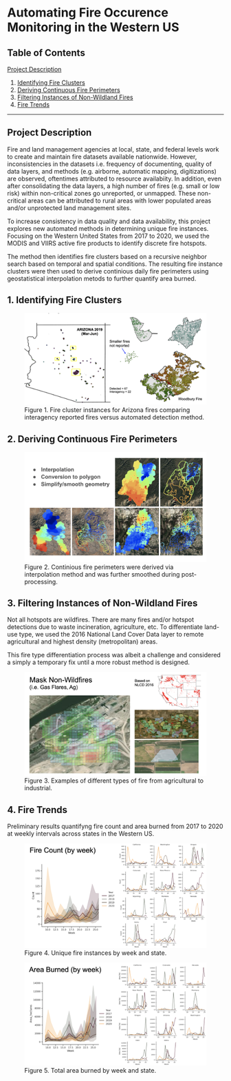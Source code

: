 # Automating Fire Occurence Monitoring in the Western US

## Table of Contents  
[Project Description](#project-Description)  
1. [Identifying Fire Clusters](#1.-Identifying-Fire-Clusters)  
2. [Deriving Continuous Fire Perimeters](#2.-Deriving-Continuous-Fire-Perimeters)  
3. [Filtering Instances of Non-Wildland Fires ](#3.-Filtering-Instances-of-Non-Wildland-Fires)
4. [Fire Trends ](#4.-Fire-Trends)  

___

## Project Description 
Fire and land management agencies at local, state, and federal levels work to create and maintain fire datasets available nationwide. However, inconsistencies in the datasets i.e. frequency of documenting, quality of data layers, and methods (e.g. airborne, automatic mapping, digitizations) are observed, oftentimes attributed to resource availabiity. In addition, even after consolidating the data layers, a high number of fires (e.g. small or low risk) within non-critical zones go unreported, or unmapped. These non-critical areas can be attributed to rural areas with lower populated areas and/or unprotected land management sites.  

To increase consistency in data quality and data availability, this project explores new automated methods in determining unique fire instances. Focusing on the Western United States from 2017 to 2020, we used the MODIS and VIIRS active fire products to identify discrete fire hotspots. 

The method then identifies fire clusters based on a recursive neighbor search based on temporal and spatial conditions. The resulting fire instance clusters were then used to derive continious daily fire perimeters using geostatistical interpolation metods to further quantify area burned. 


## 1. Identifying Fire Clusters

<figure class="image">
  <img src="./docs/assets/AZ_fireclusters.png" alt="AZ_fireclusters">
  <figcaption>Figure 1. Fire cluster instances for Arizona fires comparing interagency reported fires versus automated detection method. </figcaption>
</figure>

## 2. Deriving Continuous Fire Perimeters

<figure class="image">
  <img src="./docs/assets/interpolation.png" alt="interpolation">
  <figcaption>Figure 2. Continious fire perimeters were derived via interpolation method and was further smoothed during post-processing. </figcaption>
</figure>


## 3. Filtering Instances of Non-Wildland Fires 

Not all hotspots are wildfires. There are many fires and/or hotspot detections due to waste incineration, agriculture, etc. To differentiate land-use type, we used the 2016 National Land Cover Data layer to remote agricultural and highest density (metropolitan) areas. 

This fire type differentiation process was albeit a challenge and considered a simply a temporary fix until a more robust method is designed. 

<figure class="image">
  <img src="./docs/assets/Masking_challenges.png" alt="Masking_challenges">
  <figcaption>Figure 3. Examples of different types of fire from agricultural to industrial. </figcaption>
</figure>


## 4. Fire Trends 

Preliminary results quantifyng fire count and area burned from 2017 to 2020 at weekly intervals across states in the Western US. 

<figure class="image">
  <img src="./docs/assets/FireCount_weekly.png" alt="FireCount_weekly">
  <figcaption>Figure 4. Unique fire instances by week and state. </figcaption>
</figure>

<figure class="image">
  <img src="./docs/assets/AreaBurned_weekly.png" alt="AreaBurned_weekly">
  <figcaption>Figure 5. Total area burned by week and state. </figcaption>
</figure>